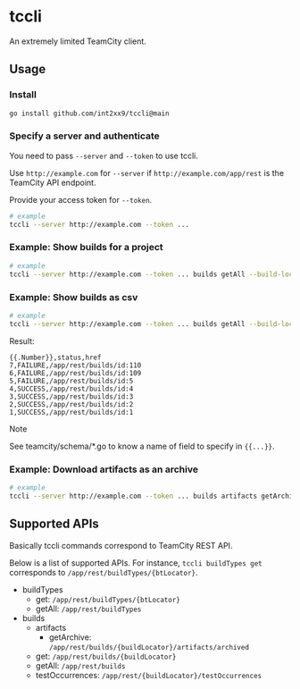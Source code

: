 tccli
====================

An extremely limited TeamCity client.

## Usage

### Install

```sh
go install github.com/int2xx9/tccli@main
```

### Specify a server and authenticate
You need to pass `--server` and `--token` to use tccli.

Use `http://example.com` for `--server` if `http://example.com/app/rest` is the TeamCity API endpoint.

Provide your access token for `--token`.

```sh
# example
tccli --server http://example.com --token ...
```

### Example: Show builds for a project
```sh
# example
tccli --server http://example.com --token ... builds getAll --build-locator 'project:TeamCityProject'
```

### Example: Show builds as csv
```sh
# example
tccli --server http://example.com --token ... builds getAll --build-locator 'project:TeamCityProject' --output csv --csv-format '{{.Number}},{{.Status}}|status,{{.Href}}|href'
```

Result:
```csv
{{.Number}},status,href
7,FAILURE,/app/rest/builds/id:110
6,FAILURE,/app/rest/builds/id:109
5,FAILURE,/app/rest/builds/id:5
4,SUCCESS,/app/rest/builds/id:4
3,SUCCESS,/app/rest/builds/id:3
2,SUCCESS,/app/rest/builds/id:2
1,SUCCESS,/app/rest/builds/id:1
```

> [!NOTE]
> See teamcity/schema/*.go to know a name of field to specify in `{{...}}`.

### Example: Download artifacts as an archive
```sh
# example
tccli --server http://example.com --token ... builds artifacts getArchive --build-locator 'id:1' > artifacts.zip
```

## Supported APIs

Basically tccli commands correspond to TeamCity REST API.

Below is a list of supported APIs. For instance, `tccli buildTypes get` corresponds to `/app/rest/buildTypes/{btLocator}`.

- buildTypes
  - get: `/app/rest/buildTypes/{btLocator}`
  - getAll: `/app/rest/buildTypes`
- builds
  - artifacts
    - getArchive: `/app/rest/builds/{buildLocator}/artifacts/archived`
  - get: `/app/rest/builds/{buildLocator}`
  - getAll: `/app/rest/builds`
  - testOccurrences: `/app/rest/{buildLocator}/testOccurrences`
